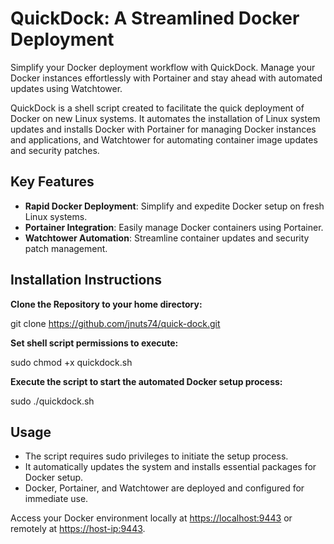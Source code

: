 
# QuickDock: A Streamlined Docker Deployment

Simplify your Docker deployment workflow with QuickDock. 
Manage your Docker instances effortlessly with Portainer and stay ahead with automated updates using Watchtower.

QuickDock is a shell script created to facilitate the quick deployment of Docker on new Linux systems. It automates the installation of Linux system updates and installs Docker with Portainer for managing Docker instances and applications, and Watchtower for automating container image updates and security patches.

## Key Features

- **Rapid Docker Deployment**: Simplify and expedite Docker setup on fresh Linux systems.
- **Portainer Integration**: Easily manage Docker containers using Portainer.
- **Watchtower Automation**: Streamline container updates and security patch management.

## Installation Instructions

**Clone the Repository to your home directory:**

git clone https://github.com/jnuts74/quick-dock.git

**Set shell script permissions to execute:**

sudo chmod +x quickdock.sh

**Execute the script to start the automated Docker setup process:**

sudo ./quickdock.sh

## Usage

- The script requires sudo privileges to initiate the setup process.
- It automatically updates the system and installs essential packages for Docker setup.
- Docker, Portainer, and Watchtower are deployed and configured for immediate use.

Access your Docker environment locally at [https://localhost:9443](https://localhost:9443) or remotely at [https://host-ip:9443](https://host-ip:9443).
